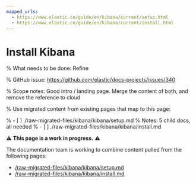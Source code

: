 ```yaml
---
mapped_urls:
  - https://www.elastic.co/guide/en/kibana/current/setup.html
  - https://www.elastic.co/guide/en/kibana/current/install.html
---
```


# Install Kibana

% What needs to be done: Refine

% GitHub issue: https://github.com/elastic/docs-projects/issues/340

% Scope notes: Good intro / landing page. Merge the content of both, and remove the reference to cloud

% Use migrated content from existing pages that map to this page:

% - [ ] ./raw-migrated-files/kibana/kibana/setup.md
%      Notes: 5 child docs, all needed
% - [ ] ./raw-migrated-files/kibana/kibana/install.md

⚠️ **This page is a work in progress.** ⚠️

The documentation team is working to combine content pulled from the following pages:

* [/raw-migrated-files/kibana/kibana/setup.md](/raw-migrated-files/kibana/kibana/setup.md)
* [/raw-migrated-files/kibana/kibana/install.md](/raw-migrated-files/kibana/kibana/install.md)